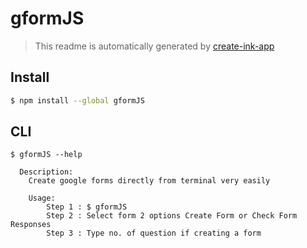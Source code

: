 # gformJS

> This readme is automatically generated by [create-ink-app](https://github.com/vadimdemedes/create-ink-app)


## Install

```bash
$ npm install --global gformJS
```


## CLI

```
$ gformJS --help

  Description:
    Create google forms directly from terminal very easily

	Usage:
		Step 1 : $ gformJS
		Step 2 : Select form 2 options Create Form or Check Form Responses
		Step 3 : Type no. of question if creating a form

```
